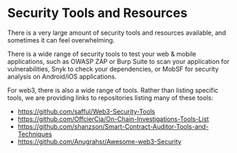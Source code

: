 # Security Tools and Resources

There is a very large amount of security tools and resources available, and sometimes it can feel overwhelming.

There is a wide range of security tools to test your web & mobile applications, such as OWASP ZAP or Burp Suite to scan your application for vulnerabilities, Snyk to check your dependencies, or MobSF for security analysis on Android/iOS applications.

For web3, there is also a wide range of tools. Rather than listing specific tools, we are providing links to repositories listing many of these tools:
- https://github.com/safful/Web3-Security-Tools
- https://github.com/OffcierCia/On-Chain-Investigations-Tools-List
- https://github.com/shanzson/Smart-Contract-Auditor-Tools-and-Techniques
- https://github.com/Anugrahsr/Awesome-web3-Security
